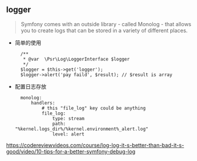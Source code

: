 ## logger 

> Symfony comes with an outside library - called Monolog - that allows you to create logs that can be stored in a variety of different places.

- 简单的使用

		/**
         * @var  \Psr\Log\LoggerInterface $logger
         */
        $logger = $this->get('logger');
        $logger->alert('pay faild', $result); // $result is array
- 配置日志存放

		monolog:
		    handlers:
		        # this "file_log" key could be anything
		        file_log:
		            type: stream
		            path: "%kernel.logs_dir%/%kernel.environment%_alert.log"
		            level: alert

https://codereviewvideos.com/course/log-log-it-s-better-than-bad-it-s-good/video/10-tips-for-a-better-symfony-debug-log